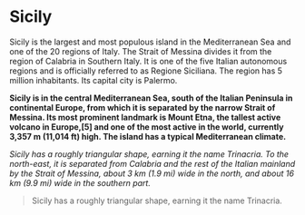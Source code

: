 
# Sicily

 Sicily is the largest and most populous island in the Mediterranean Sea and one of the 20 regions of Italy. The Strait of Messina divides it from the region of Calabria in Southern Italy. It is one of the five Italian autonomous regions and is officially referred to as Regione Siciliana. The region has 5 million inhabitants. Its capital city is Palermo.

**Sicily is in the central Mediterranean Sea, south of the Italian Peninsula in continental Europe, from which it is separated by the narrow Strait of Messina. Its most prominent landmark is Mount Etna, the tallest active volcano in Europe,[5] and one of the most active in the world, currently 3,357 m (11,014 ft) high. The island has a typical Mediterranean climate.**

*Sicily has a roughly triangular shape, earning it the name Trinacria. To the north-east, it is separated from Calabria and the rest of the Italian mainland by the Strait of Messina, about 3 km (1.9 mi) wide in the north, and about 16 km (9.9 mi) wide in the southern part.*

>Sicily has a roughly triangular shape, earning it the name Trinacria.


